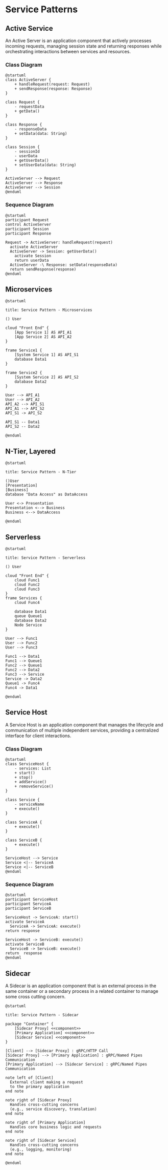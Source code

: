 # Service Patterns

## Active Service

An Active Server is an application component that actively processes incoming requests, managing session state and returning responses while orchestrating interactions between services and resources.

### Class Diagram

```plantuml
@startuml
class ActiveServer {
    + handleRequest(request: Request)
    + sendResponse(response: Response)
}

class Request {
    - requestData
    + getData()
}

class Response {
    - responseData
    + setData(data: String)
}

class Session {
    - sessionId
    - userData
    + getUserData()
    + setUserData(data: String)
}

ActiveServer --> Request
ActiveServer --> Response
ActiveServer --> Session
@enduml
```

### Sequence Diagram

```plantuml
@startuml
participant Request
control ActiveServer
participant Session
participant Response

Request -> ActiveServer: handleRequest(request)
  activate ActiveServer
  ActiveServer -> Session: getUserData()
    activate Session
    return userData
  ActiveServer -\ Response: setData(responseData)
  return sendResponse(response)
@enduml
```

## Microservices

```plantuml
@startuml

title: Service Pattern - Microservices

() User

cloud "Front End" {
    [App Service 1] AS API_A1
    [App Service 2] AS API_A2
}

frame Service1 {
    [System Service 1] AS API_S1
    database Data1
}

frame Service2 {
    [System Service 2] AS API_S2
    database Data2
}

User --> API_A1
User --> API_A2
API_A2 --> API_S1
API_A1 --> API_S2
API_S1 -> API_S2

API_S1 -- Data1
API_S2 -- Data2

@enduml
```

## N-Tier, Layered

```plantuml
@startuml

title: Service Pattern - N-Tier

()User
[Presentation]
[Business]
database "Data Access" as DataAccess

User <-> Presentation
Presentation <--> Business
Business <--> DataAccess

@enduml
```

## Serverless

```plantuml
@startuml

title: Service Pattern - Serverless

() User

cloud "Front End" {
    cloud Func1
    cloud Func2
    cloud Func3
}
frame Services {
    cloud Func4

    database Data1
    queue Queue1
    database Data2
    Node Service    
}

User --> Func1
User --> Func2
User --> Func3

Func1 --> Data1
Func1 --> Queue1
Func2 --> Queue1
Func2 --> Data2
Func3 --> Service
Service -> Data2
Queue1 -> Func4
Func4 -> Data1

@enduml
```

## Service Host

A Service Host is an application component that manages the lifecycle and communication of multiple independent services, providing a centralized interface for client interactions.

### Class Diagram

```plantuml
@startuml
class ServiceHost {
    - services: List
    + start()
    + stop()
    + addService()
    + removeService()
}

class Service {
    - serviceName
    + execute()
}

class ServiceA {
    + execute()
}

class ServiceB {
    + execute()
}

ServiceHost --> Service
Service <|-- ServiceA
Service <|-- ServiceB
@enduml
```

### Sequence Diagram

```plantuml
@startuml
participant ServiceHost
participant ServiceA
participant ServiceB

ServiceHost -> ServiceA: start()
activate ServiceA
  ServiceA -> ServiceA: execute()
return response

ServiceHost -> ServiceB: execute()
activate ServiceB
  ServiceB -> ServiceB: execute()
return  response
@enduml
```


## Sidecar

A Sidecar is an application component that is an external process in the same container or a secondary process in a related container to manage some cross cutting concern.  

```plantuml
@startuml

title: Service Pattern - Sidecar

package "Container" {
    [Sidecar Proxy] <<component>>
    [Primary Application] <<component>>
    [Sidecar Service] <<component>>
}

[Client] --> [Sidecar Proxy] : gRPC/HTTP Call
[Sidecar Proxy] --> [Primary Application] : gRPC/Named Pipes Communication
[Primary Application] --> [Sidecar Service] : gRPC/Named Pipes Communication

note left of [Client]
  External client making a request
  to the primary application
end note

note right of [Sidecar Proxy]
  Handles cross-cutting concerns
  (e.g., service discovery, translation)
end note

note right of [Primary Application]
  Handles core business logic and requests
end note

note right of [Sidecar Service]
  Handles cross-cutting concerns
  (e.g., logging, monitoring)
end note

@enduml
```
